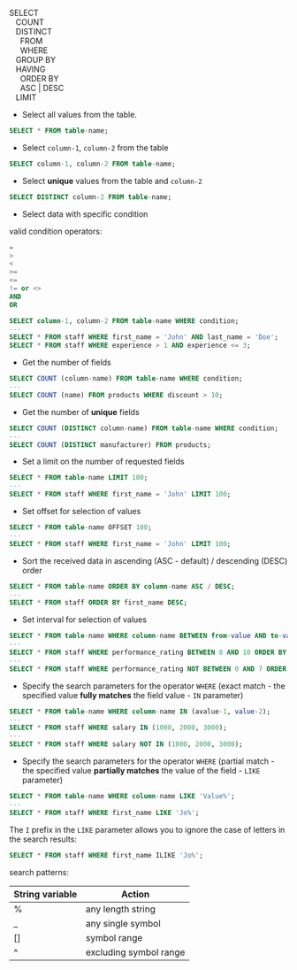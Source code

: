 SELECT  
&nbsp;&nbsp; COUNT  
&nbsp;&nbsp; DISTINCT  
&nbsp;&nbsp;&nbsp;&nbsp; FROM  
&nbsp;&nbsp;&nbsp;&nbsp; WHERE  
&nbsp;&nbsp; GROUP BY  
&nbsp;&nbsp; HAVING  
&nbsp;&nbsp;&nbsp;&nbsp; ORDER BY  
&nbsp;&nbsp;&nbsp;&nbsp; ASC | DESC  
&nbsp;&nbsp; LIMIT  

- Select all values from the table.

```SQL
SELECT * FROM table-name;
```
- Select `сolumn-1`, `column-2` from the table

```SQL
SELECT сolumn-1, сolumn-2 FROM table-name;
```

- Select **unique** values from the table and `column-2`

```SQL
SELECT DISTINCT сolumn-2 FROM table-name;
```

- Select data with specific condition

valid condition operators:

```SQL
=
>
<
>=
<=
!= or <>
AND
OR
```

```SQL
SELECT column-1, сolumn-2 FROM table-name WHERE condition;
---
SELECT * FROM staff WHERE first_name = 'John' AND last_name = 'Doe';
SELECT * FROM staff WHERE experience > 1 AND experience <= 3;
```

- Get the number of fields 
```SQL
SELECT COUNT (сolumn-name) FROM table-name WHERE condition;
---
SELECT COUNT (name) FROM products WHERE discount > 10;
```

- Get the number of **unique** fields 
```SQL
SELECT COUNT (DISTINCT сolumn-name) FROM table-name WHERE condition;
---
SELECT COUNT (DISTINCT manufacturer) FROM products;
```

- Set a limit on the number of requested fields
```SQL
SELECT * FROM table-name LIMIT 100;
---
SELECT * FROM staff WHERE first_name = 'John' LIMIT 100;
```

- Set offset for selection of values 
```SQL
SELECT * FROM table-name OFFSET 100;
---
SELECT * FROM staff WHERE first_name = 'John' LIMIT 100;
```

- Sort the received data in ascending (ASC - default) / descending (DESC) order 
```SQL
SELECT * FROM table-name ORDER BY column-name ASC / DESC;
---
SELECT * FROM staff ORDER BY first_name DESC;
```

- Set interval for selection of values
```SQL
SELECT * FROM table-name WHERE column-name BETWEEN from-value AND to-value;
---
SELECT * FROM staff WHERE performance_rating BETWEEN 8 AND 10 ORDER BY last_name;
---
SELECT * FROM staff WHERE performance_rating NOT BETWEEN 0 AND 7 ORDER BY last_name;
```

- Specify the search parameters for the operator `WHERE` (exact match - the specified value **fully matches** the field value - `IN` parameter)
```SQL
SELECT * FROM table-name WHERE column-name IN (avalue-1, value-2);
---
SELECT * FROM staff WHERE salary IN (1000, 2000, 3000);
---
SELECT * FROM staff WHERE salary NOT IN (1000, 2000, 3000);
```

- Specify the search parameters for the operator `WHERE` (partial match - the specified value **partially matches** the value of the field - `LIKE` parameter)

```SQL
SELECT * FROM table-name WHERE column-name LIKE 'Value%';
---
SELECT * FROM staff WHERE first_name LIKE 'Jo%';
```
The `I` prefix in the `LIKE` parameter allows you to ignore the case of letters in the search results:

```SQL
SELECT * FROM staff WHERE first_name ILIKE 'Jo%';
```
search patterns:

String variable | Action
--- | --- 
% | any length string 
_ | any single symbol
[] | symbol range
^ | excluding symbol range




